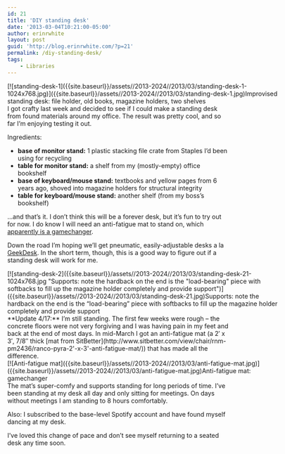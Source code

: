 ```yaml
---
id: 21
title: 'DIY standing desk'
date: '2013-03-04T10:21:00-05:00'
author: erinrwhite
layout: post
guid: 'http://blog.erinrwhite.com/?p=21'
permalink: /diy-standing-desk/
tags:
    - Libraries
---
```


<div class="wp-caption aligncenter" id="attachment_22" style="width: 635px">[![standing-desk-1]({{site.baseurl}}/assets//2013-2024//2013/03/standing-desk-1-1024x768.jpg)]({{site.baseurl}}/assets//2013-2024//2013/03/standing-desk-1.jpg)Improvised standing desk: file holder, old books, magazine holders, two shelves

</div>I got crafty last week and decided to see if I could make a standing desk from found materials around my office. The result was pretty cool, and so far I’m enjoying testing it out.

Ingredients:

- <span style="line-height: 14px;">**base of monitor stand:** </span><span style="line-height: 14px;">1 plastic stacking file crate from Staples I’d been using for recycling</span>
- <span style="line-height: 14px;">**table for monitor stand:** a shelf from my (mostly-empty) office bookshelf</span>
- **base of keyboard/mouse stand:** textbooks and yellow pages from 6 years ago, shoved into magazine holders for structural integrity
- **table for keyboard/mouse stand:** another shelf (from my boss’s bookshelf)

…and that’s it. I don’t think this will be a forever desk, but it’s fun to try out for now. I do know I will need an anti-fatigue mat to stand on, which [apparently is a gamechanger](http://lostechies.com/jimmybogard/2012/11/20/ikea-stand-up-desk-two-months-later/).

Down the road I’m hoping we’ll get pneumatic, easily-adjustable desks a la [GeekDesk](http://www.geekdesk.com/). In the short term, though, this is a good way to figure out if a standing desk will work for me.

<div class="wp-caption aligncenter" id="attachment_25" style="width: 635px">[![standing-desk-2]({{site.baseurl}}/assets//2013-2024//2013/03/standing-desk-21-1024x768.jpg "Supports: note the hardback on the end is the "load-bearing" piece with softbacks to fill up the magazine holder completely and provide support")]({{site.baseurl}}/assets//2013-2024//2013/03/standing-desk-21.jpg)Supports: note the hardback on the end is the “load-bearing” piece with softbacks to fill up the magazine holder completely and provide support

</div>**Update 4/17:** I’m still standing. The first few weeks were rough – the concrete floors were not very forgiving and I was having pain in my feet and back at the end of most days. In mid-March I got an anti-fatigue mat (a 2′ x 3′, 7/8″ thick [mat from SitBetter](http://www.sitbetter.com/view/chair/rnm-pm2436/ranco-pyra-2'-x-3'-anti-fatigue-mat/)) that has made all the difference.

<div class="wp-caption aligncenter" id="attachment_72" style="width: 635px">[![Anti-fatigue mat]({{site.baseurl}}/assets//2013-2024//2013/03/anti-fatigue-mat.jpg)]({{site.baseurl}}/assets//2013-2024//2013/03/anti-fatigue-mat.jpg)Anti-fatigue mat: gamechanger

</div>The mat’s super-comfy and supports standing for long periods of time. I’ve been standing at my desk all day and only sitting for meetings. On days without meetings I am standing to 8 hours comfortably.

Also: I subscribed to the base-level Spotify account and have found myself dancing at my desk.

I’ve loved this change of pace and don’t see myself returning to a seated desk any time soon.